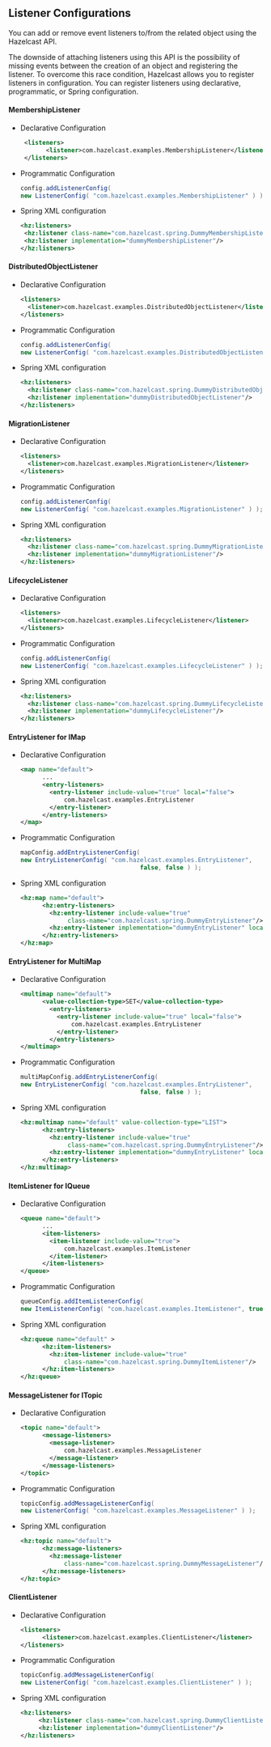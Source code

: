 

## Listener Configurations

You can add or remove event listeners to/from the related object using the Hazelcast API.

The downside of attaching listeners using this API is the possibility of missing events between the creation of an object and registering the listener. To overcome this race condition, Hazelcast allows you to register listeners in configuration. You can register listeners using declarative, programmatic, or Spring configuration.

####  MembershipListener

- Declarative Configuration

   ```xml
	<listeners>
          <listener>com.hazelcast.examples.MembershipListener</listener>
	</listeners>
   ```

- Programmatic Configuration

	```java
	config.addListenerConfig(
	new ListenerConfig( "com.hazelcast.examples.MembershipListener" ) );
    ```

- Spring XML configuration

	```xml
	<hz:listeners>
	 <hz:listener class-name="com.hazelcast.spring.DummyMembershipListener"/>
     <hz:listener implementation="dummyMembershipListener"/>
	</hz:listeners>
    ```

#### DistributedObjectListener

- Declarative Configuration

	```xml
	<listeners>
	  <listener>com.hazelcast.examples.DistributedObjectListener</listener>
	</listeners>
    ```

- Programmatic Configuration

	```java
	config.addListenerConfig(
	new ListenerConfig( "com.hazelcast.examples.DistributedObjectListener" ) );
    ```

- Spring XML configuration

	```xml
	<hz:listeners>
	  <hz:listener class-name="com.hazelcast.spring.DummyDistributedObjectListener"/>
	  <hz:listener implementation="dummyDistributedObjectListener"/>
	</hz:listeners>
    ```

#### MigrationListener

- Declarative Configuration

	```xml
	<listeners>
	  <listener>com.hazelcast.examples.MigrationListener</listener>
	</listeners>
    ```

- Programmatic Configuration

	```java
	config.addListenerConfig( 
	new ListenerConfig( "com.hazelcast.examples.MigrationListener" ) );
    ```

- Spring XML configuration

	```xml
	<hz:listeners>
	  <hz:listener class-name="com.hazelcast.spring.DummyMigrationListener"/>
      <hz:listener implementation="dummyMigrationListener"/>
	</hz:listeners>
    ```

#### LifecycleListener

- Declarative Configuration

	```xml
	<listeners>
	  <listener>com.hazelcast.examples.LifecycleListener</listener>
	</listeners>
    ```

- Programmatic Configuration

	```java
	config.addListenerConfig(
    new ListenerConfig( "com.hazelcast.examples.LifecycleListener" ) );
    ```

- Spring XML configuration

	```xml
	<hz:listeners>
	  <hz:listener class-name="com.hazelcast.spring.DummyLifecycleListener"/>
	  <hz:listener implementation="dummyLifecycleListener"/>
    </hz:listeners>
    ```

#### EntryListener for IMap

- Declarative Configuration

	```xml
	<map name="default">
		  ...
		  <entry-listeners>
		    <entry-listener include-value="true" local="false">
		        com.hazelcast.examples.EntryListener
		    </entry-listener>
		  </entry-listeners>
	</map>
    ```

- Programmatic Configuration

	```java
	mapConfig.addEntryListenerConfig(
	new EntryListenerConfig( "com.hazelcast.examples.EntryListener", 
 		                             false, false ) );
    ```

- Spring XML configuration

	```xml
	<hz:map name="default">
		  <hz:entry-listeners>
		    <hz:entry-listener include-value="true"
		         class-name="com.hazelcast.spring.DummyEntryListener"/>
		    <hz:entry-listener implementation="dummyEntryListener" local="true"/>
		  </hz:entry-listeners>
	</hz:map>
    ```

#### EntryListener for MultiMap

- Declarative Configuration

	```xml
	<multimap name="default">
		  <value-collection-type>SET</value-collection-type>
    	    <entry-listeners>
              <entry-listener include-value="true" local="false">
                  com.hazelcast.examples.EntryListener
              </entry-listener>
		    </entry-listeners>
	</multimap>
    ```
- Programmatic Configuration

	```java
	multiMapConfig.addEntryListenerConfig(
	new EntryListenerConfig( "com.hazelcast.examples.EntryListener",
		                             false, false ) );
    ```

- Spring XML configuration

	```xml
	<hz:multimap name="default" value-collection-type="LIST">
		  <hz:entry-listeners>
		    <hz:entry-listener include-value="true"
		         class-name="com.hazelcast.spring.DummyEntryListener"/>
		    <hz:entry-listener implementation="dummyEntryListener" local="true"/>
		  </hz:entry-listeners>
	</hz:multimap>
    ```

#### ItemListener for IQueue

- Declarative Configuration

	```xml
	<queue name="default">
		  ...
		  <item-listeners>
	        <item-listener include-value="true">
	            com.hazelcast.examples.ItemListener
	        </item-listener>
		  </item-listeners>
	</queue>
    ```

- Programmatic Configuration

	```java
	queueConfig.addItemListenerConfig(
	new ItemListenerConfig( "com.hazelcast.examples.ItemListener", true ) );
    ```

- Spring XML configuration

	```xml
	<hz:queue name="default" >
		  <hz:item-listeners>
		    <hz:item-listener include-value="true"
		        class-name="com.hazelcast.spring.DummyItemListener"/>
		  </hz:item-listeners>
	</hz:queue>
    ```

#### MessageListener for ITopic

- Declarative Configuration

	```xml
	<topic name="default">
		  <message-listeners>
		    <message-listener>
		        com.hazelcast.examples.MessageListener
		    </message-listener>
		  </message-listeners>
	</topic>
    ```

- Programmatic Configuration

	```java
	topicConfig.addMessageListenerConfig(
	new ListenerConfig( "com.hazelcast.examples.MessageListener" ) );
    ```

- Spring XML configuration

	```xml
	<hz:topic name="default">
		  <hz:message-listeners>
		    <hz:message-listener 
		        class-name="com.hazelcast.spring.DummyMessageListener"/>
		  </hz:message-listeners>
	</hz:topic>
    ```

#### ClientListener

- Declarative Configuration

	```xml
	<listeners>
		  <listener>com.hazelcast.examples.ClientListener</listener>
	</listeners>
    ```

- Programmatic Configuration

	```java
	topicConfig.addMessageListenerConfig(
	new ListenerConfig( "com.hazelcast.examples.ClientListener" ) );
    ```

- Spring XML configuration

	```xml
	<hz:listeners>
		 <hz:listener class-name="com.hazelcast.spring.DummyClientListener"/>
		 <hz:listener implementation="dummyClientListener"/>
	</hz:listeners>
    ```

